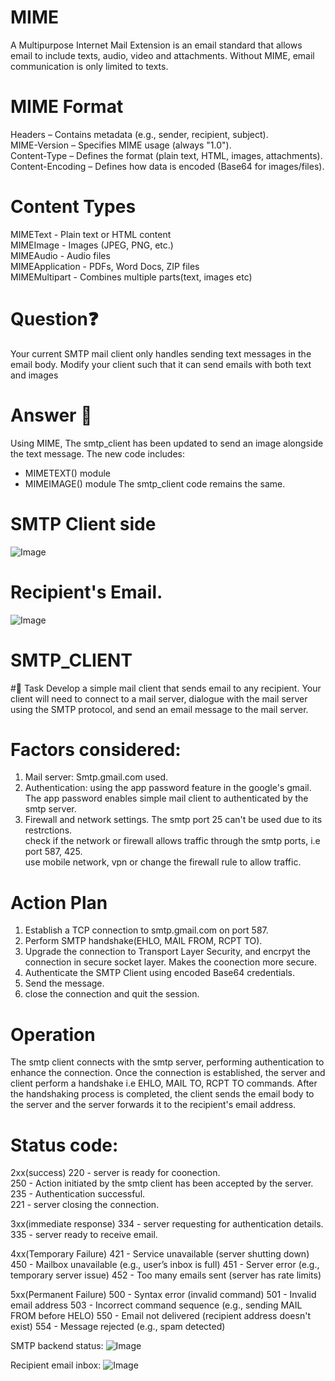 

# MIME
A Multipurpose Internet Mail Extension is an email standard that allows email to include texts, audio, video and attachments.
Without MIME, email communication is only limited to texts.

# MIME Format
Headers – Contains metadata (e.g., sender, recipient, subject).<br>
MIME-Version – Specifies MIME usage (always "1.0").<br>
Content-Type – Defines the format (plain text, HTML, images, attachments).<br>
Content-Encoding – Defines how data is encoded (Base64 for images/files).<br>

# Content Types
MIMEText -	Plain text or HTML content<br>
MIMEImage	- Images (JPEG, PNG, etc.)<br>
MIMEAudio	- Audio files<br>
MIMEApplication	- PDFs, Word Docs, ZIP files<br>
MIMEMultipart	- Combines multiple parts(text, images etc)<br>

# Question❓
Your current SMTP mail client only handles sending text messages in the email body. Modify your
client such that it can send emails with both text and images

# Answer 🎯
Using MIME, The smtp_client has been updated to send an image alongside the text message. The new code includes:
- MIMETEXT() module
- MIMEIMAGE() module
The smtp_client code remains the same.





# SMTP Client side


![Image](https://github.com/user-attachments/assets/0c36c146-f75f-4e68-b2d0-720f15b8b2a9)



# Recipient's Email.


![Image](https://github.com/user-attachments/assets/0acf3462-9dcd-4bc1-b894-6020d9cba282)

# SMTP_CLIENT

#🎯 Task
Develop a simple mail client that sends email to any recipient. Your client will need to
connect to a mail server, dialogue with the mail server using the SMTP protocol, and send an email
message to the mail server.

# Factors considered:
1. Mail server: Smtp.gmail.com  used.
2. Authentication: using the app password feature in the google's gmail.<br>
   The app password enables simple mail client to authenticated by the smtp server.<br>
3. Firewall and network settings.
   The smtp port 25 can't be used due to its restrctions.<br>
   check if the network or firewall allows traffic through the smtp ports, i.e port 587, 425.<br>
   use mobile network, vpn or change the firewall rule to allow traffic.<br>

# Action Plan
1. Establish a TCP connection to smtp.gmail.com on port 587.<br>
2. Perform SMTP handshake(EHLO, MAIL FROM, RCPT TO).<br>
3. Upgrade the connection to Transport Layer Security, and encrpyt the connection in secure socket layer.  Makes the coonection more secure.<br>
4. Authenticate the SMTP Client using encoded Base64 credentials.<br>
5. Send the message.<br>
6. close the connection and quit the session.<br>

# Operation
The smtp client connects with the smtp server, performing authentication to enhance the connection. Once the connection is established, the server and client perform a handshake i.e EHLO, MAIL TO, RCPT TO commands. After the handshaking process is completed, the client sends the email body to the server and the server forwards it to the recipient's email address.

# Status code:
2xx(success)
220 - server is ready for coonection.<br>
250 - Action initiated by the smtp client has been accepted by the server.<br>
235 - Authentication successful.<br>
221 - server closing the connection.<br>

3xx(immediate response)
334 - server requesting for authentication details.<br>
335 - server ready to receive email.<br>

4xx(Temporary Failure)
421 -	Service unavailable (server shutting down)
450 - Mailbox unavailable (e.g., user’s inbox is full)
451 -	Server error (e.g., temporary server issue)
452 -	Too many emails sent (server has rate limits)

5xx(Permanent Failure)
500 - Syntax error (invalid command)
501 -	Invalid email address
503 -	Incorrect command sequence (e.g., sending MAIL FROM before HELO)
550 -	Email not delivered (recipient address doesn't exist)
554 -	Message rejected (e.g., spam detected)


SMTP backend status:
![Image](https://github.com/user-attachments/assets/49e932bf-f6db-4511-8037-03cba0d21c89)

Recipient email inbox:
![Image](https://github.com/user-attachments/assets/5980c99e-683c-45dc-8b90-e0365e2e4549)





